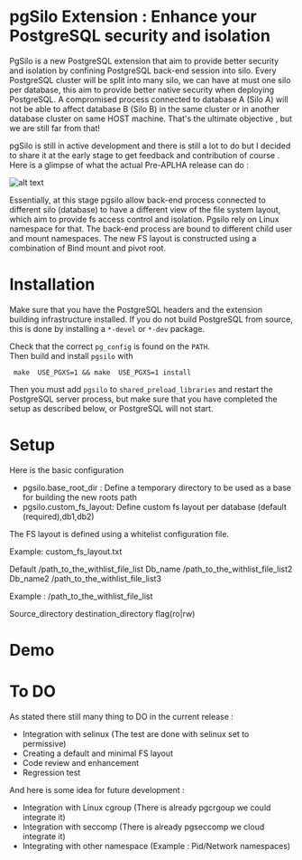 
pgSilo Extension : Enhance your PostgreSQL security and isolation
===================================

PgSilo is a new PostgreSQL extension that aim to provide better security and isolation by confining PostgreSQL back-end session into silo. Every PostgreSQL cluster will be split into many silo, we can have at must one silo per database, this aim to provide better native security when deploying PostgreSQL. A compromised process connected to database A  (Silo A) will not be able to affect database B (Silo B)  in the same cluster or in another database cluster on same HOST machine. That's the ultimate objective , but we are still far from that!

pgSilo is still in active development and there is still a lot to do but I decided to share it at the early stage to get feedback and contribution of course . Here is a glimpse of what the actual Pre-APLHA release can do :

![alt text](https://mahmoudhatem.files.wordpress.com/2019/03/capture-17.png)

Essentially, at this stage pgsilo allow back-end process connected to different silo (database) to have a different view of the file system layout, which aim to provide fs access control and isolation. Pgsilo rely on Linux namespace for that. The back-end process are bound to different child user and mount namespaces. The new FS layout is constructed using a combination of Bind mount and pivot root.


Installation
============

Make sure that you have the PostgreSQL headers and the extension
building infrastructure installed.  If you do not build PostgreSQL
from source, this is done by installing a `*-devel` or `*-dev`
package.

Check that the correct `pg_config` is found on the `PATH`.  
Then build and install `pgsilo` with

     make  USE_PGXS=1 && make  USE_PGXS=1 install

Then you must add `pgsilo` to `shared_preload_libraries` and restart
the PostgreSQL server process, but make sure that you have completed the
setup as described below, or PostgreSQL will not start.


Setup
=====


Here is the basic configuration 

- pgsilo.base_root_dir : Define a temporary directory to be used as a base for building the new roots path
- pgsilo.custom_fs_layout: Define custom fs layout per database (default (required),db1,db2)



The FS layout is defined using a whitelist configuration file.

Example: custom_fs_layout.txt

Default /path_to_the_withlist_file_list
Db_name /path_to_the_withlist_file_list2
Db_name2 /path_to_the_withlist_file_list3

Example : /path_to_the_withlist_file_list

Source_directory destination_directory flag(ro|rw)

Demo 
=====


To DO
=====


As stated there still many thing to DO in the current release :

- Integration with selinux (The test are done with selinux set to permissive) 
- Creating a default and minimal FS layout
- Code review and enhancement
- Regression test

And here is some idea for future development :

- Integration with Linux cgroup (There is already pgcrgoup we could integrate it)
- Integration with seccomp (There is already pgseccomp we cloud integrate it)
- Integrating with other namespace (Example : Pid/Network namespaces) 
 

